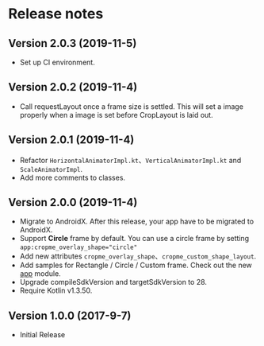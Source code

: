 Release notes
==========

Version 2.0.3 **(2019-11-5)**
----------------------------
 - Set up CI environment.

Version 2.0.2 **(2019-11-4)**
----------------------------
 - Call requestLayout once a frame size is settled. This will set a image properly when a image is set before CropLayout is laid out. 

Version 2.0.1 **(2019-11-4)**
----------------------------
 - Refactor `HorizontalAnimatorImpl.kt`、`VerticalAnimatorImpl.kt` and `ScaleAnimatorImpl`.
 - Add more comments to classes.

Version 2.0.0 **(2019-11-4)**
----------------------------
 - Migrate to AndroidX. After this release, your app have to be migrated to AndroidX.
 - Support **Circle** frame by default. You can use a circle frame by setting `app:cropme_overlay_shape="circle"`
 - Add new attributes `cropme_overlay_shape`、`cropme_custom_shape_layout`.
 - Add samples for Rectangle / Circle / Custom frame. Check out the new [app](https://github.com/TakuSemba/CropMe/tree/master/app) module.
 - Upgrade compileSdkVersion and targetSdkVersion to 28.
 - Require Kotlin v1.3.50.

Version 1.0.0 **(2017-9-7)**
----------------------------
 - Initial Release